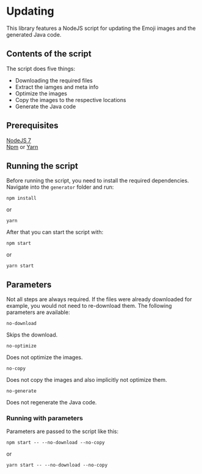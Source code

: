 # Updating

This library features a NodeJS script for updating the Emoji images and the generated Java code.

## Contents of the script

The script does five things:

- Downloading the required files
- Extract the iamges and meta info
- Optimize the images
- Copy the images to the respective locations
- Generate the Java code

## Prerequisites

[NodeJS 7](https://nodejs.org)<br>
[Npm](https://www.npmjs.com/) or [Yarn](https://yarnpkg.com/)

## Running the script

Before running the script, you need to install the required dependencies. Navigate into the `generator` folder and run:

```
npm install
```

or

```
yarn
```

After that you can start the script with:

```
npm start
```

or

```
yarn start
```

## Parameters

Not all steps are always required. If the files were already downloaded for example, you would not need to re-download them. The following parameters are available:

```
no-download
```

Skips the download.

```
no-optimize
```

Does not optimize the images.

```
no-copy
```

Does not copy the images and also implicitly not optimize them.

```
no-generate
```

Does not regenerate the Java code.

### Running with parameters

Parameters are passed to the script like this:

```
npm start -- --no-download --no-copy
```

or

```
yarn start -- --no-download --no-copy
```
